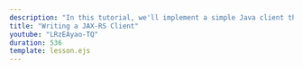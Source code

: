 ```yaml
---
description: "In this tutorial, we'll implement a simple Java client that calls a REST API and prints the response."
title: "Writing a JAX-RS Client"
youtube: "LRzEAyao-TQ"
duration: 536
template: lesson.ejs
---
```


